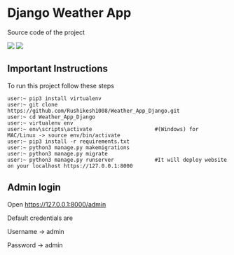 # Django Weather App
Source code of the project

![](https://img.shields.io/github/license/CybSec-NITW/WeaponHEX)
![](https://img.shields.io/pypi/pyversions/django.svg)

## Important Instructions
To run this project follow these steps

```
user:~ pip3 install virtualenv
user:~ git clone https://github.com/Rushikesh1008/Weather_App_Django.git
user:~ cd Weather_App_Django
user:~ virtualenv env
user:~ env\scripts\activate                    #(Windows) for MAC/Linux -> source env/bin/activate
user:~ pip3 install -r requirements.txt
user:~ python3 manage.py makemigrations
user:~ python3 manage.py migrate
user:~ python3 manage.py runserver             #It will deploy website on your localhost https://127.0.0.1:8000
```

## Admin login

Open https://127.0.0.1:8000/admin

Default credentials are

Username -> admin

Password -> admin

